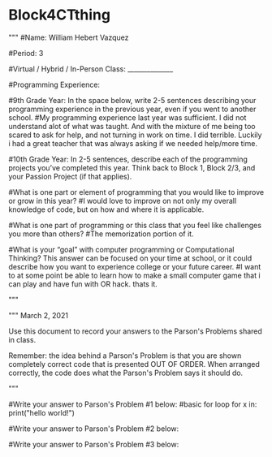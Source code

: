 # Block4CTthing
"""
#Name: William Hebert Vazquez


#Period: 3


#Virtual / Hybrid / In-Person Class: ______________




#Programming Experience:


#9th Grade Year: In the space below, write 2-5 sentences describing your programming experience in the previous year, even if you went to another school.
#My programming experience last year was sufficient. I did not understand alot of what was taught. And with the mixture of me being too scared to ask for help, and not turning in work on time. I did terrible. Luckily i had a great teacher that was always asking if we needed help/more time.





#10th Grade Year: In 2-5 sentences, describe each of the programming projects you’ve completed this year.  Think back to Block 1, Block 2/3, and your Passion Project (if that applies).






#What is one part or element of programming that you would like to improve or grow in this year?
#I would love to improve on not only my overall knowledge of code, but on how and where it is applicable.

#What is one part of programming or this class that you feel like challenges you more than others?
#The memorization portion of it.


#What is your “goal” with computer programming or Computational Thinking?  This answer can be focused on your time at school, or it could describe how you want to experience college or your future career.
#I want to at some point be able to learn how to make a small computer game that i can play and have fun with OR hack. thats it.

"""


"""
March 2, 2021

Use this document to record your answers to the Parson's Problems
shared in class.

Remember: the idea behind a Parson's Problem is that you are
shown completely correct code that is presented OUT OF ORDER.
When arranged correctly, the code does what the Parson's Problem
says it should do.

"""


#Write your answer to Parson's Problem #1 below:
#basic for loop
for x in:
print("hello world!")

#Write your answer to Parson's Problem #2 below:


#Write your answer to Parson's Problem #3 below:
